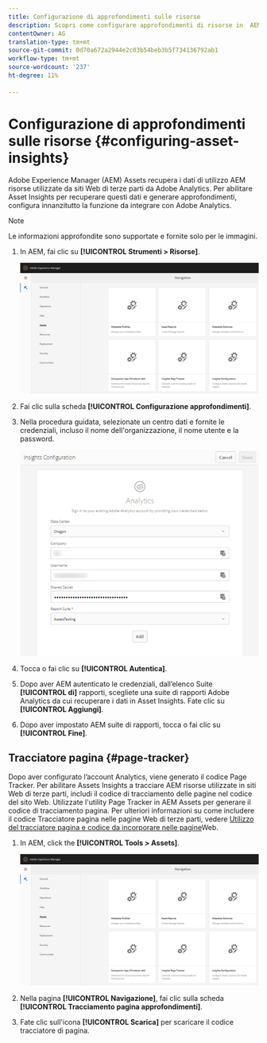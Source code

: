 ```yaml
---
title: Configurazione di approfondimenti sulle risorse
description: Scopri come configurare approfondimenti di risorse in  AEM Assets.
contentOwner: AG
translation-type: tm+mt
source-git-commit: 0d70a672a2944e2c03b54beb3b5f734136792ab1
workflow-type: tm+mt
source-wordcount: '237'
ht-degree: 11%

---
```



# Configurazione di approfondimenti sulle risorse {#configuring-asset-insights}

Adobe Experience Manager (AEM) Assets recupera i dati di utilizzo AEM risorse utilizzate da siti Web di terze parti da  Adobe Analytics. Per abilitare Asset Insights per recuperare questi dati e generare approfondimenti, configura innanzitutto la funzione da integrare con  Adobe Analytics.

>[!NOTE]
>
>Le informazioni approfondite sono supportate e fornite solo per le immagini.

1. In AEM, fai clic su **[!UICONTROL Strumenti > Risorse]**.

   ![chlimage_1-210](assets/chlimage_1-210.png)

1. Fai clic sulla scheda **[!UICONTROL Configurazione approfondimenti]**.
1. Nella procedura guidata, selezionate un centro dati e fornite le credenziali, incluso il nome dell&#39;organizzazione, il nome utente e la password.

   ![chlimage_1-211](assets/insights_config2.png)

1. Tocca o fai clic su **[!UICONTROL Autentica]**.
1. Dopo aver AEM autenticato le credenziali, dall’elenco Suite **[!UICONTROL di]** rapporti, scegliete una suite di rapporti Adobe Analytics  da cui recuperare i dati in Asset Insights. Fate clic su **[!UICONTROL Aggiungi]**.
1. Dopo aver impostato AEM suite di rapporti, tocca o fai clic su **[!UICONTROL Fine]**.

## Tracciatore pagina {#page-tracker}

Dopo aver configurato l’account Analytics, viene generato il codice Page Tracker. Per abilitare Assets Insights a tracciare AEM risorse utilizzate in siti Web di terze parti, includi il codice di tracciamento delle pagine nel codice del sito Web. Utilizzate l&#39;utility Page Tracker in  AEM Assets per generare il codice di tracciamento pagina. Per ulteriori informazioni su come includere il codice Tracciatore pagina nelle pagine Web di terze parti, vedere [Utilizzo del tracciatore pagina e codice da incorporare nelle pagine](touch-ui-using-page-tracker.md)Web.

1. In AEM, click the **[!UICONTROL Tools > Assets]**.

   ![chlimage_1-214](assets/chlimage_1-214.png)

1. Nella pagina **[!UICONTROL Navigazione]**, fai clic sulla scheda **[!UICONTROL Tracciamento pagina approfondimenti]**.
1. Fate clic sull&#39;icona **[!UICONTROL Scarica]** per scaricare il codice tracciatore di pagina.